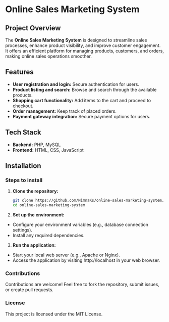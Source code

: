 # Online Sales Marketing System

## Project Overview
The **Online Sales Marketing System** is designed to streamline sales processes, enhance product visibility, and improve customer engagement. It offers an efficient platform for managing products, customers, and orders, making online sales operations smoother.

## Features
- **User registration and login:** Secure authentication for users.
- **Product listing and search:** Browse and search through the available products.
- **Shopping cart functionality:** Add items to the cart and proceed to checkout.
- **Order management:** Keep track of placed orders.
- **Payment gateway integration:** Secure payment options for users.

## Tech Stack
- **Backend:** PHP, MySQL
- **Frontend:** HTML, CSS, JavaScript

## Installation

### Steps to install

1. **Clone the repository:**
   ```bash
   git clone https://github.com/NimnaKs/online-sales-marketing-system.git
   cd online-sales-marketing-system
   ```

2. **Set up the environment:**

- Configure your environment variables (e.g., database connection settings).
- Install any required dependencies.

3. **Run the application:**

- Start your local web server (e.g., Apache or Nginx).
- Access the application by visiting http://localhost in your web browser.

### Contributions
Contributions are welcome! Feel free to fork the repository, submit issues, or create pull requests.

### License
This project is licensed under the MIT License.